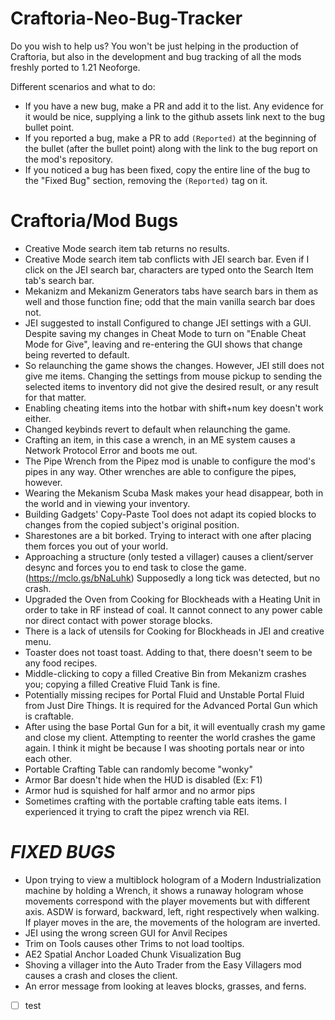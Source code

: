 # Craftoria-Neo-Bug-Tracker

Do you wish to help us? You won't be just helping in the production of Craftoria, but also in the development and bug tracking of all the mods freshly ported to 1.21 Neoforge.

Different scenarios and what to do:
- If you have a new bug, make a PR and add it to the list. Any evidence for it would be nice, supplying a link to the github assets link next to the bug bullet point.
- If you reported a bug, make a PR to add `(Reported)` at the beginning of the bullet (after the bullet point) along with the link to the bug report on the mod's repository.
- If you noticed a bug has been fixed, copy the entire line of the bug to the "Fixed Bug" section, removing the `(Reported)` tag on it.

# Craftoria/Mod Bugs

- Creative Mode search item tab returns no results.
- Creative Mode search item tab conflicts with JEI search bar. Even if I click on the JEI search bar, characters are typed onto the Search Item tab's search bar.
- Mekanizm and Mekanizm Generators tabs have search bars in them as well and those function fine; odd that the main vanilla search bar does not.
- JEI suggested to install Configured to change JEI settings with a GUI. Despite saving my changes in Cheat Mode to turn on "Enable Cheat Mode for Give", leaving and re-entering the GUI shows that change being reverted to default.
- So relaunching the game shows the changes. However, JEI still does not give me items. Changing the settings from mouse pickup to sending the selected items to inventory did not give the desired result, or any result for that matter.
- Enabling cheating items into the hotbar with shift+num key doesn't work either.
- Changed keybinds revert to default when relaunching the game.
- Crafting an item, in this case a wrench, in an ME system causes a Network Protocol Error and boots me out.
- The Pipe Wrench from the Pipez mod is unable to configure the mod's pipes in any way. Other wrenches are able to configure the pipes, however.
- Wearing the Mekanism Scuba Mask makes your head disappear, both in the world and in viewing your inventory.
- Building Gadgets' Copy-Paste Tool does not adapt its copied blocks to changes from the copied subject's original position.
- Sharestones are a bit borked. Trying to interact with one after placing them forces you out of your world.
- Approaching a structure (only tested a villager) causes a client/server desync and forces you to end task to close the game. (<https://mclo.gs/bNaLuhk>) Supposedly a long tick was detected, but no crash.
- Upgraded the Oven from Cooking for Blockheads with a Heating Unit in order to take in RF instead of coal. It cannot connect to any power cable nor direct contact with power storage blocks.
- There is a lack of utensils for Cooking for Blockheads in JEI and creative menu.
- Toaster does not toast toast. Adding to that, there doesn't seem to be any food recipes.
- Middle-clicking to copy a filled Creative Bin from Mekanizm crashes you; copying a filled Creative Fluid Tank is fine.
- Potentially missing recipes for Portal Fluid and Unstable Portal Fluid from Just Dire Things. It is required for the Advanced Portal Gun which is craftable.
- After using the base Portal Gun for a bit, it will eventually crash my game and close my client. Attempting to reenter the world crashes the game again. I think it might be because I was shooting portals near or into each other.
- Portable Crafting Table can randomly become "wonky"
- Armor Bar doesn't hide when the HUD is disabled (Ex: F1)
- Armor hud is squished for half armor and no armor pips
- Sometimes crafting with the portable crafting table eats items. I experienced it trying to craft the pipez wrench via REI.



# *FIXED BUGS*
- Upon trying to view a multiblock hologram of a Modern Industrialization machine by holding a Wrench, it shows a runaway hologram whose movements correspond with the player movements but with different axis. ASDW is forward, backward, left, right respectively when walking. If player moves in the are, the movements of the hologram are inverted.
- JEI using the wrong screen GUI for Anvil Recipes
- Trim on Tools causes other Trims to not load tooltips.
- AE2 Spatial Anchor Loaded Chunk Visualization Bug
- Shoving a villager into the Auto Trader from the Easy Villagers mod causes a crash and closes the client.
- An error message from looking at leaves blocks, grasses, and ferns.



- [ ] test
